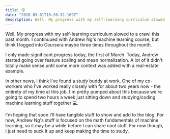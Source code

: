 ```yaml
---
title: 😕
date: "2020-03-01T16:20:32.169Z"
description: Well. My progress with my self-learning curriculum slowed to a crawl this past month. I continuued with Andrew Ng's machine learning course, but think I logged into Coursera maybe three times throughout the month.  
---
```


Well. My progress with my self-learning curriculum slowed to a crawl this past month. I continuued with Andrew Ng's machine learning course, but think I logged into Coursera maybe three times throughout the month.  

I only made significant progress today, the first of March. Today, Andrew started going over feature scaling and mean normalization. A lot of it didn't totally make sense until some more context was added with a real-estate example. 

In other news, I think I've found a study buddy at work. One of my co-workers who I've worked really closely with for about two years now - the entirety of my time at this job. I'm pretty pumped about this because we're going to spend two hours a week just sitting down and studying/coding machine learning stuff together 💻. 

I'm hoping that soon I'll have tangible stuff to show and add to the blog. For now, Andrew Ng's stuff is focused on the math fundamentals of machine learning, so it may be a while before I can share cool stuff. For now though, I just need to suck it up and keep making the time to study.
